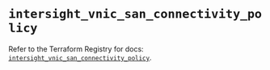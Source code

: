# `intersight_vnic_san_connectivity_policy`

Refer to the Terraform Registry for docs: [`intersight_vnic_san_connectivity_policy`](https://registry.terraform.io/providers/ciscodevnet/intersight/1.0.71/docs/resources/vnic_san_connectivity_policy).
